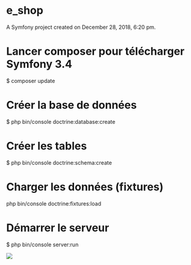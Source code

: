 e_shop
======

A Symfony project created on December 28, 2018, 6:20 pm.

Lancer composer pour télécharger Symfony 3.4 
======

$ composer update

Créer la base de données 
======

$ php bin/console doctrine:database:create

Créer les tables 
======

$ php bin/console doctrine:schema:create

Charger les données (fixtures) 
======

php bin/console doctrine:fixtures:load

Démarrer le serveur 
======

$ php bin/console server:run

<img src="file:///C:/Users/ASMA/Desktop/images/Capture.PNG" />
